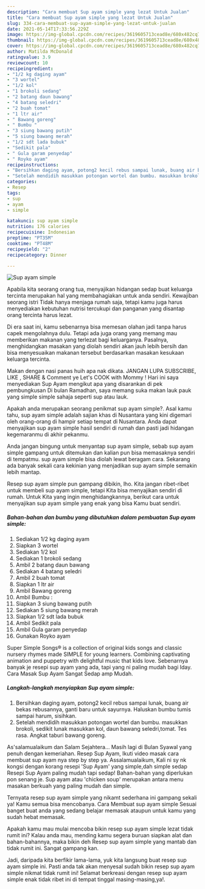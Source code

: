 ```yaml
---
description: "Cara membuat Sup ayam simple yang lezat Untuk Jualan"
title: "Cara membuat Sup ayam simple yang lezat Untuk Jualan"
slug: 334-cara-membuat-sup-ayam-simple-yang-lezat-untuk-jualan
date: 2021-05-14T17:33:56.229Z
image: https://img-global.cpcdn.com/recipes/3619605713cead8e/680x482cq70/sup-ayam-simple-foto-resep-utama.jpg
thumbnail: https://img-global.cpcdn.com/recipes/3619605713cead8e/680x482cq70/sup-ayam-simple-foto-resep-utama.jpg
cover: https://img-global.cpcdn.com/recipes/3619605713cead8e/680x482cq70/sup-ayam-simple-foto-resep-utama.jpg
author: Matilda McDonald
ratingvalue: 3.9
reviewcount: 10
recipeingredient:
- "1/2 kg daging ayam"
- "3 wortel"
- "1/2 kol"
- "1 brokoli sedang"
- "2 batang daun bawang"
- "4 batang seledri"
- "2 buah tomat"
- "1 ltr air"
- " Bawang goreng"
- " Bumbu "
- "3 siung bawang putih"
- "5 siung bawang merah"
- "1/2 sdt lada bubuk"
- "Sedikit pala"
- " Gula garam penyedap"
- " Royko ayam"
recipeinstructions:
- "Bersihkan daging ayam, potong2 kecil rebus sampai lunak, buang air bekas rebusannya, ganti baru untuk sayurnya. Haluskan bumbu tumis sampai harum, sisihkan."
- "Setelah mendidih masukkan potongan wortel dan bumbu. masukkan brokoli, sedikit lunak masukkan kol, daun bawang seledri,tomat. Tes rasa. Angkat taburi bawang goreng."
categories:
- Resep
tags:
- sup
- ayam
- simple

katakunci: sup ayam simple 
nutrition: 176 calories
recipecuisine: Indonesian
preptime: "PT35M"
cooktime: "PT48M"
recipeyield: "2"
recipecategory: Dinner

---
```



![Sup ayam simple](https://img-global.cpcdn.com/recipes/3619605713cead8e/680x482cq70/sup-ayam-simple-foto-resep-utama.jpg)

Apabila kita seorang orang tua, menyajikan hidangan sedap buat keluarga tercinta merupakan hal yang membahagiakan untuk anda sendiri. Kewajiban seorang istri Tidak hanya menjaga rumah saja, tetapi kamu juga harus menyediakan kebutuhan nutrisi tercukupi dan panganan yang disantap orang tercinta harus lezat.

Di era  saat ini, kamu sebenarnya bisa memesan olahan jadi tanpa harus capek mengolahnya dulu. Tetapi ada juga orang yang memang mau memberikan makanan yang terlezat bagi keluarganya. Pasalnya, menghidangkan masakan yang diolah sendiri akan jauh lebih bersih dan bisa menyesuaikan makanan tersebut berdasarkan masakan kesukaan keluarga tercinta. 

Makan dengan nasi panas huih apa nak dikata. JANGAN LUPA SUBSCRIBE, LIKE , SHARE &amp; Comment ye Let&#39;s COOK with Mommy ! Hari ini saya menyediakan Sup Ayam mengikut apa yang disarankan di pek pembungkusan Di bulan Ramadhan, saya memang suka makan lauk pauk yang simple simple sahaja seperti sup atau lauk.

Apakah anda merupakan seorang penikmat sup ayam simple?. Asal kamu tahu, sup ayam simple adalah sajian khas di Nusantara yang kini digemari oleh orang-orang di hampir setiap tempat di Nusantara. Anda dapat menyajikan sup ayam simple hasil sendiri di rumah dan pasti jadi hidangan kegemaranmu di akhir pekanmu.

Anda jangan bingung untuk menyantap sup ayam simple, sebab sup ayam simple gampang untuk ditemukan dan kalian pun bisa memasaknya sendiri di tempatmu. sup ayam simple bisa diolah lewat beragam cara. Sekarang ada banyak sekali cara kekinian yang menjadikan sup ayam simple semakin lebih mantap.

Resep sup ayam simple pun gampang dibikin, lho. Kita jangan ribet-ribet untuk membeli sup ayam simple, tetapi Kita bisa menyajikan sendiri di rumah. Untuk Kita yang ingin menghidangkannya, berikut cara untuk menyajikan sup ayam simple yang enak yang bisa Kamu buat sendiri.

<!--inarticleads1-->

##### Bahan-bahan dan bumbu yang dibutuhkan dalam pembuatan Sup ayam simple:

1. Sediakan 1/2 kg daging ayam
1. Siapkan 3 wortel
1. Sediakan 1/2 kol
1. Sediakan 1 brokoli sedang
1. Ambil 2 batang daun bawang
1. Sediakan 4 batang seledri
1. Ambil 2 buah tomat
1. Siapkan 1 ltr air
1. Ambil  Bawang goreng
1. Ambil  Bumbu :
1. Siapkan 3 siung bawang putih
1. Sediakan 5 siung bawang merah
1. Siapkan 1/2 sdt lada bubuk
1. Ambil Sedikit pala
1. Ambil  Gula garam penyedap
1. Gunakan  Royko ayam


Super Simple Songs® is a collection of original kids songs and classic nursery rhymes made SIMPLE for young learners. Combining captivating animation and puppetry with delightful music that kids love. Sebenarnya banyak je resepi sup ayam yang ada, tapi yang ni paling mudah bagi Iday. Cara Masak Sup Ayam Sangat Sedap amp Mudah. 

<!--inarticleads2-->

##### Langkah-langkah menyiapkan Sup ayam simple:

1. Bersihkan daging ayam, potong2 kecil rebus sampai lunak, buang air bekas rebusannya, ganti baru untuk sayurnya. Haluskan bumbu tumis sampai harum, sisihkan.
1. Setelah mendidih masukkan potongan wortel dan bumbu. masukkan brokoli, sedikit lunak masukkan kol, daun bawang seledri,tomat. Tes rasa. Angkat taburi bawang goreng.


As&#39;salamualaikum dan Salam Sejahtera… Masih lagi di Bulan Syawal yang penuh dengan kemeriahan. Resep Sup Ayam, Ikuti video masak cara membuat sup ayam nya step by step ya. Assalamualaikum, Kali ni sy nk kongsi dengan korang resepi &#39;Sup Ayam&#39; yang simple,dah simple sedap Resepi Sup Ayam paling mudah tapi sedap! Bahan-bahan yang diperlukan pon senang je. Sup ayam atau &#39;chicken soup&#39; merupakan antara menu masakan berkuah yang paling mudah dan simple. 

Ternyata resep sup ayam simple yang nikamt sederhana ini gampang sekali ya! Kamu semua bisa mencobanya. Cara Membuat sup ayam simple Sesuai banget buat anda yang sedang belajar memasak ataupun untuk kamu yang sudah hebat memasak.

Apakah kamu mau mulai mencoba bikin resep sup ayam simple lezat tidak rumit ini? Kalau anda mau, mending kamu segera buruan siapkan alat dan bahan-bahannya, maka bikin deh Resep sup ayam simple yang mantab dan tidak rumit ini. Sangat gampang kan. 

Jadi, daripada kita berfikir lama-lama, yuk kita langsung buat resep sup ayam simple ini. Pasti anda tak akan menyesal sudah bikin resep sup ayam simple nikmat tidak rumit ini! Selamat berkreasi dengan resep sup ayam simple enak tidak ribet ini di tempat tinggal masing-masing,ya!.

